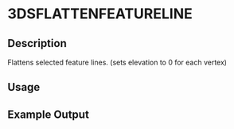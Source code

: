 # 3DSFLATTENFEATURELINE

## Description

Flattens selected feature lines. (sets elevation to 0 for each vertex)

## Usage

## Example Output
```
```
